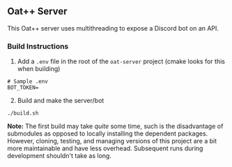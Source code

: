 ## Oat++ Server

This Oat++ server uses multithreading to expose a Discord bot on an API. 

### Build Instructions

1. Add a `.env` file in the root of the `oat-server` project (cmake looks for this when building)
```
# Sample .env
BOT_TOKEN=
```

2. Build and make the server/bot 
```
./build.sh
```

**Note:** The first build may take *quite* some time, such is the disadvantage of submodules as opposed to locally installing the dependent packages.
However, cloning, testing, and managing versions of this project are a bit more maintainable and have less overhead.
Subsequent runs during development shouldn't take as long.